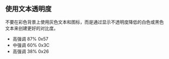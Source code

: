 ## 使用文本透明度

不要在彩色背景上使用灰色文本和图标，而是通过显示不透明度降低的白色或黑色文本来创建更好的对比度。

* 高强调 87% 0x57
* 中强调 60% 0x3C
* 高强调 38% 0x26